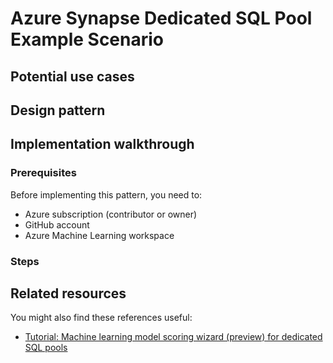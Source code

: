 # Azure Synapse Dedicated SQL Pool Example Scenario

## Potential use cases

## Design pattern

## Implementation walkthrough

### Prerequisites

Before implementing this pattern, you need to:

- Azure subscription (contributor or owner)
- GitHub account
- Azure Machine Learning workspace

### Steps

## Related resources

You might also find these references useful:

- [Tutorial: Machine learning model scoring wizard (preview) for dedicated SQL pools
](https://docs.microsoft.com/en-us/azure/synapse-analytics/machine-learning/tutorial-sql-pool-model-scoring-wizard)
